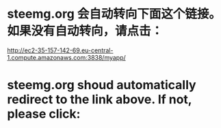 # steemg.org 会自动转向下面这个链接。如果没有自动转向，请点击：

http://ec2-35-157-142-69.eu-central-1.compute.amazonaws.com:3838/myapp/ 

# steemg.org shoud automatically redirect to the link above. If not, please click:
